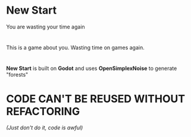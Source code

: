 # New Start
You are wasting your time again

#
This is a game about you. Wasting time on games again.

#
**New Start** is built on **Godot** and uses **OpenSimplexNoise** to generate "forests"

#
# CODE CAN'T BE REUSED WITHOUT REFACTORING
*(Just don't do it, code is awful)*
